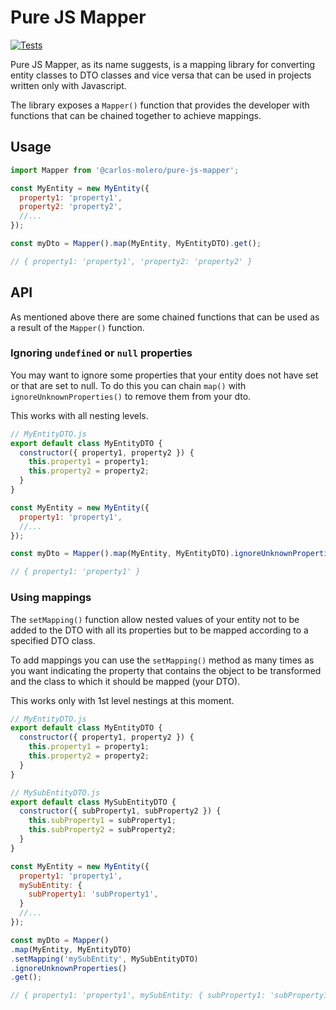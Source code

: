 # Pure JS Mapper

[![Tests](https://github.com/carlos-molero/pure-js-mapper/actions/workflows/test.yml/badge.svg)](https://github.com/carlos-molero/pure-js-mapper/actions/workflows/test.yml)

Pure JS Mapper, as its name suggests, is a mapping library for converting entity classes to DTO classes and vice versa that can be used in projects written only with Javascript.

The library exposes a `Mapper()` function that provides the developer with functions that can be chained together to achieve mappings.

## Usage

```javascript
import Mapper from '@carlos-molero/pure-js-mapper';

const MyEntity = new MyEntity({
  property1: 'property1',
  property2: 'property2',
  //...
});

const myDto = Mapper().map(MyEntity, MyEntityDTO).get();

// { property1: 'property1', 'property2: 'property2' }
```

## API

As mentioned above there are some chained functions that can be used as a result of the `Mapper()` function.

### Ignoring `undefined` or `null` properties

You may want to ignore some properties that your entity does not have set or that are set to null. To do this you can chain `map()` with `ignoreUnknownProperties()` to remove them from your dto.

This works with all nesting levels.

```javascript
// MyEntityDTO.js
export default class MyEntityDTO {
  constructor({ property1, property2 }) {
    this.property1 = property1;
    this.property2 = property2;
  }
}

const MyEntity = new MyEntity({
  property1: 'property1',
  //...
});

const myDto = Mapper().map(MyEntity, MyEntityDTO).ignoreUnknownProperties().get();

// { property1: 'property1' }
```

### Using mappings

The `setMapping()` function allow nested values of your entity not to be added to the DTO with all its properties but to be mapped according to a specified DTO class.

To add mappings you can use the `setMapping()` method as many times as you want indicating the property that contains the object to be transformed and the class to which it should be mapped (your DTO).

This works only with 1st level nestings at this moment.

```javascript
// MyEntityDTO.js
export default class MyEntityDTO {
  constructor({ property1, property2 }) {
    this.property1 = property1;
    this.property2 = property2;
  }
}

// MySubEntityDTO.js
export default class MySubEntityDTO {
  constructor({ subProperty1, subProperty2 }) {
    this.subProperty1 = subProperty1;
    this.subProperty2 = subProperty2;
  }
}

const MyEntity = new MyEntity({
  property1: 'property1',
  mySubEntity: {
    subProperty1: 'subProperty1',
  }
  //...
});

const myDto = Mapper()
.map(MyEntity, MyEntityDTO)
.setMapping('mySubEntity', MySubEntityDTO)
.ignoreUnknownProperties()
.get();

// { property1: 'property1', mySubEntity: { subProperty1: 'subProperty1' } }
```
